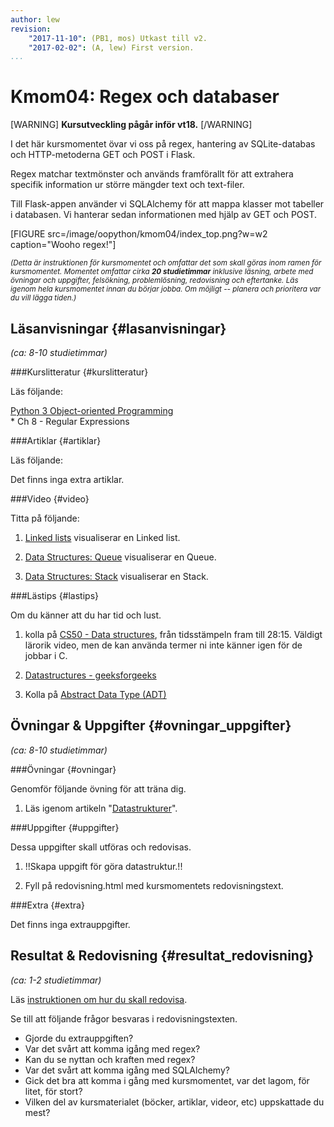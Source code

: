 ```yaml
---
author: lew
revision:
    "2017-11-10": (PB1, mos) Utkast till v2.
    "2017-02-02": (A, lew) First version.
...
```

Kmom04: Regex och databaser
====================================

[WARNING]
**Kursutveckling pågår inför vt18.**
[/WARNING]

I det här kursmomentet övar vi oss på regex, hantering av SQLite-databas och HTTP-metoderna GET och POST i Flask.  

Regex matchar textmönster och används framförallt för att extrahera specifik information ur större mängder text och text-filer.  

Till Flask-appen använder vi SQLAlchemy för att mappa klasser mot tabeller i databasen. Vi hanterar sedan informationen med hjälp av GET och POST.

<!--more-->

[FIGURE src=/image/oopython/kmom04/index_top.png?w=w2 caption="Wooho regex!"]


<small><i>(Detta är instruktionen för kursmomentet och omfattar det som skall göras inom ramen för kursmomentet. Momentet omfattar cirka **20 studietimmar** inklusive läsning, arbete med övningar och uppgifter, felsökning, problemlösning, redovisning och eftertanke. Läs igenom hela kursmomentet innan du börjar jobba. Om möjligt -- planera och prioritera var du vill lägga tiden.)</i></small>



Läsanvisningar  {#lasanvisningar}
---------------------------------

*(ca: 8-10 studietimmar)*



###Kurslitteratur  {#kurslitteratur}

Läs följande:

[Python 3 Object-oriented Programming](kunskap/boken-python3-object-oriented-programming)  
    * Ch 8 - Regular Expressions  



###Artiklar {#artiklar}

Läs följande:

Det finns inga extra artiklar.  



###Video  {#video}

Titta på följande:

1. [Linked lists](https://www.youtube.com/watch?v=pBrz9HmjFOs) visualiserar en Linked list.  

1. [Data Structures: Queue](https://www.youtube.com/watch?v=PjQdvpWfCmE) visualiserar en Queue.

1. [Data Structures: Stack](https://www.youtube.com/watch?v=XSdXSmwb550) visualiserar en Stack.



###Lästips {#lastips}

Om du känner att du har tid och lust.

1. kolla på [CS50 - Data structures](https://youtu.be/pA-8eBZvN1E?t=455), från tidsstämpeln fram till 28:15. Väldigt lärorik video, men de kan använda termer ni inte känner igen för de jobbar i C.

1. [Datastructures - geeksforgeeks](http://www.geeksforgeeks.org/data-structures/)  

1. Kolla på [Abstract Data Type (ADT)](https://www.youtube.com/watch?v=HcxqzYsiJ3k)


Övningar & Uppgifter  {#ovningar_uppgifter}
-------------------------------------------

*(ca: 8-10 studietimmar)*



###Övningar {#ovningar}

Genomför följande övning för att träna dig.

 1. Läs igenom artikeln "[Datastrukturer](kunskap/datastrukturer)".



###Uppgifter {#uppgifter}

Dessa uppgifter skall utföras och redovisas.

1. !!Skapa uppgift för göra datastruktur.!!

1. Fyll på redovisning.html med kursmomentets redovisningstext.



###Extra {#extra}

Det finns inga extrauppgifter.



Resultat & Redovisning  {#resultat_redovisning}
-----------------------------------------------

*(ca: 1-2 studietimmar)*

Läs [instruktionen om hur du skall redovisa](./../redovisa).

Se till att följande frågor besvaras i redovisningstexten.

* Gjorde du extrauppgiften?
* Var det svårt att komma igång med regex?
* Kan du se nyttan och kraften med regex?
* Var det svårt att komma igång med SQLAlchemy?  
* Gick det bra att komma i gång med kursmomentet, var det lagom, för litet, för stort?
* Vilken del av kursmaterialet (böcker, artiklar, videor, etc) uppskattade du mest?
